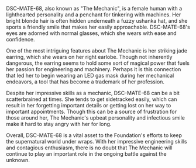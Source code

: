 DSC-MATE-68, also known as "The Mechanic", is a female human with a lighthearted personality and a penchant for tinkering with machines. Her bright blonde hair is often hidden underneath a fuzzy ushanka hat, and she sports a friendly smile that makes her easily approachable. DSC-MATE-68's eyes are adorned with normal glasses, which she wears with ease and confidence.

One of the most intriguing features about The Mechanic is her striking jade earring, which she wears on her right earlobe. Though not inherently dangerous, the earring seems to hold some sort of magical power that fuels her passion for engineering and machinery. Perhaps it is this connection that led her to begin wearing an LED gas mask during her mechanical endeavors, a tool that has become a trademark of her profession.

Despite her impressive skills as a mechanic, DSC-MATE-68 can be a bit scatterbrained at times. She tends to get sidetracked easily, which can result in her forgetting important details or getting lost on her way to important appointments. Though this can be a source of frustration for those around her, The Mechanic's upbeat personality and infectious smile make it hard to stay angry with her for long.

Overall, DSC-MATE-68 is a vital asset to the Foundation's efforts to keep the supernatural world under wraps. With her impressive engineering skills and contagious enthusiasm, there is no doubt that The Mechanic will continue to play an important role in the ongoing battle against the unknown.